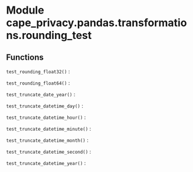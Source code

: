 Module cape_privacy.pandas.transformations.rounding_test
========================================================

Functions
---------

    
`test_rounding_float32()`
:   

    
`test_rounding_float64()`
:   

    
`test_truncate_date_year()`
:   

    
`test_truncate_datetime_day()`
:   

    
`test_truncate_datetime_hour()`
:   

    
`test_truncate_datetime_minute()`
:   

    
`test_truncate_datetime_month()`
:   

    
`test_truncate_datetime_second()`
:   

    
`test_truncate_datetime_year()`
: